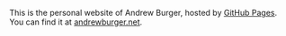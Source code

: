 This is the personal website of Andrew Burger, hosted by [GitHub Pages](http://pages.github.com). You can find it at [andrewburger.net](http://andrewburger.net).
